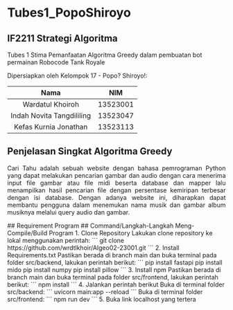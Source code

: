 # Tubes1_PopoShiroyo

## IF2211 Strategi Algoritma
Tubes 1 Stima Pemanfaatan Algoritma Greedy dalam pembuatan bot permainan Robocode Tank Royale

Dipersiapkan oleh Kelompok 17 - Popo? Shiroyo!:

| Nama                      | NIM      |
|:-------------------------:|:--------:|
| Wardatul Khoiroh          | 13523001 |
| Indah Novita Tangdililing | 13523047 |
| Kefas Kurnia Jonathan     | 13523113 |
## Penjelasan Singkat Algoritma Greedy
<p align="justify"> Cari Tahu adalah sebuah website dengan bahasa pemrograman Python yang dapat melakukan pencarian gambar dan audio dengan cara menerima input file gambar atau file midi beserta database dan mapper lalu menampilkan hasil pencarian file dengan persentase kemiripan terbesar dengan isi database. Dengan adanya website ini, diharapkan dapat membantu pengguna dalam menemukan nama musik dan gambar album musiknya melalui query audio dan gambar.</p>
## Requirement Program
## Command/Langkah-Langkah Meng-Compile/Build Program
1. Clone Repository
Lakukan clone repository ke lokal menggunakan perintah:
```
git clone https://github.com/wrdtlkhoir/Algeo02-23001.git
```
2. Install Requirements.txt
Pastikan berada di branch main dan buka terminal pada folder src/backend, lakukan perintah berikut:
```
pip install fastapi
pip install mido
pip install numpy
pip install pillow
```
3. Install npm
Pastikan berada di branch main dan buka terminal pada folder src/frontend, lakukan perintah berikut:
```
npm install
```
4. Jalankan perintah berikut
Buka di terminal folder src/backend:
```
uvicorn main:app --reload
```
Buka di terminal folder src/frontend:
```
npm run dev
```
5. Buka link localhost yang tertera
